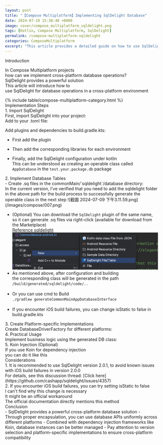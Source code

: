 ```yaml
---
layout: post
title: "【Compose Multiplatform】Implementing SqlDelight Database"
date: 2024-07-10 15:38:40 +0800
image: cover/compose_multiplatform_sqldelight.png
tags: [Kotlin, Compose Multiplatform, SqlDelight]
permalink: /compose-multiplatform-sqldelight
categories: ComposeMultiplatform
excerpt: "This article provides a detailed guide on how to use SqlDelight in Compose Multiplatform projects to implement cross-platform database operations, including library imports, table implementation, platform-specific implementations, and practical usage methods."
---
```


<div class="c-border-main-title-2">Introduction</div>

In Compose Multiplatform projects<br>
how can we implement cross-platform database operations?<br>
SqlDelight provides a powerful solution<br>
This article will introduce how to<br>
use SqlDelight for database operations in a cross-platform environment<br>

<div id="category">
    {% include table/compose-multiplatform-category.html %}
</div>


<div class="c-border-main-title-2">Implementation Steps</div>
<div class="c-border-content-title-1">1. Import SqlDelight</div>
First, import SqlDelight into your project:<br>
Add to your .toml file:<br>
<script src="https://gist.github.com/waitzShigoto/212a3f263b6f8bd8d89dd7a41278cf15.js"></script>

Add plugins and dependencies to build.gradle.kts:<br>
 - First add the plugin<br>
<script src="https://gist.github.com/waitzShigoto/d1f759b755844594d9b0a566c070274e.js"></script>
 - Then add the corresponding libraries for each environment<br>
<script src="https://gist.github.com/waitzShigoto/961acd32138dd067fb890b238b9574ea.js"></script>
 - Finally, add the SqlDelight configuration under kotlin<br>
 This can be understood as creating an operable class called `AppDatabase` in the `test.your.package.db` package<br>
<script src="https://gist.github.com/waitzShigoto/34c9aeaa5ed7a5899b1ed281b0ddafca.js"></script>

<div class="c-border-content-title-1">2. Implement Database Tables</div>
 - Create .sq files in the commonMain/`sqldelight`/database directory:<br>
 In the current version, I've verified that you need to add the sqldelight folder in the above path
 for the build process to successfully generate the operable class in the next step
![截圖 2024-07-09 下午3.11.59.png](/images/compose/007.png)
<script src="https://gist.github.com/waitzShigoto/1ba4ff8058e91955208ff66625cdae30.js"></script>

 - (Optional) You can download the `SqlDelight` plugin of the same name, so it can generate .sq files via right-click (available for download from the Marketplace)<br>
  [Reference sqldelight](https://plugins.jetbrains.com/plugin/8191-sqldelight)<br>
  ![截圖 2024-07-09 下午3.11.59.png](/images/compose/008.png)
 - As mentioned above, after configuration and building<br>
   the corresponding class will be generated in the path `/build/generated/sqldelight/code/..`<br><br>
 - Or you can use cmd to Build<br>
   `./gradlew generateCommonMainAppDatabaseInterface`<br><br>
 - If you encounter iOS build failures, you can change isStatic to false in build.gradle.kts<br>
    <script src="https://gist.github.com/waitzShigoto/d212905eb22f1a29896d8d3699baefe3.js"></script>

<div class="c-border-content-title-1">3. Create Platform-specific Implementations</div>
Create DatabaseDriverFactory for different platforms:<br>
<script src="https://gist.github.com/waitzShigoto/04d780bfc000ef0a802557555ea721d3.js"></script>

<div class="c-border-content-title-1">4. Practical Usage</div>
Implement business logic using the generated DB class:<br>
<script src="https://gist.github.com/waitzShigoto/e35ce1a2ca45daf6070ecbedb093ca93.js"></script>

<div class="c-border-content-title-1">5. Koin Injection (Optional)</div>
If you use Koin for dependency injection<br>
you can do it like this<br>
<script src="https://gist.github.com/waitzShigoto/6894df15e9d1e293fda291a23faf0d6f.js"></script>

<div class="c-border-main-title-2">Considerations</div>
1. It is recommended to use SqlDelight version 2.0.1, to avoid known issues with iOS build failures in version 2.0.0<br>
For details, see this discussion thread: [Click here](https://github.com/cashapp/sqldelight/issues/4357)<br>
2. If you encounter iOS build failures, you can try setting isStatic to false<br>
I can't find why this change is necessary<br>
It might be an official workaround<br>
The official documentation directly mentions this method<br>

<div class="c-border-main-title-2">Conclusion</div>
- SqlDelight provides a powerful cross-platform database solution
- Through proper encapsulation, you can use database APIs uniformly across different platforms
- Combined with dependency injection frameworks like Koin, database instances can be better managed
- Pay attention to version selection and platform-specific implementations to ensure cross-platform compatibility 